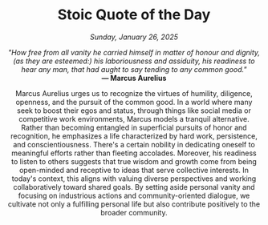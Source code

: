 <h1 align="center">Stoic Quote of the Day</h1>
<p align="center"><em>Sunday, January 26, 2025</em></p>
<p align="center">
    <em>"How free from all vanity he carried himself in matter of honour and dignity, (as they are esteemed:) his laboriousness and assiduity, his readiness to hear any man, that had aught to say tending to any common good."</em><br>
    <strong>— Marcus Aurelius</strong>
</p>

<p align="center" style="max-width:600px;margin:0 auto;">
    Marcus Aurelius urges us to recognize the virtues of humility, diligence, openness, and the pursuit of the common good. In a world where many seek to boost their egos and status, through things like social media or competitive work environments, Marcus models a tranquil alternative. Rather than becoming entangled in superficial pursuits of honor and recognition, he emphasizes a life characterized by hard work, persistence, and conscientiousness. There's a certain nobility in dedicating oneself to meaningful efforts rather than fleeting accolades. Moreover, his readiness to listen to others suggests that true wisdom and growth come from being open-minded and receptive to ideas that serve collective interests. In today's context, this aligns with valuing diverse perspectives and working collaboratively toward shared goals. By setting aside personal vanity and focusing on industrious actions and community-oriented dialogue, we cultivate not only a fulfilling personal life but also contribute positively to the broader community.
</p>
